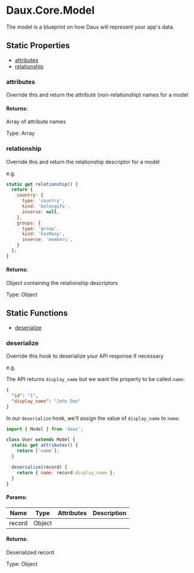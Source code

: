 # Daux.Core.Model

The model is a blueprint on how Daux will represent your app's data.

## Static Properties

- [attributes](#attributes)
- [relationship](#relationship)

### attributes

Override this and return the attribute (non-relationship) names for a model

#### Returns:

Array of attribute names

Type: Array

### relationship

Override this and return the relationship descriptor for a model

e.g.

```javascript
static get relationship() {
  return {
    country: {
      type: 'country',
      kind: 'belongsTo',
      inverse: null,
    },
    groups: {
      type: 'group',
      kind: 'hasMany',
      inverse: 'members',
    }
  };
}
```

#### Returns:

Object containing the relationship descriptors

Type: Object

## Static Functions

- [deserialize](#deserialize)

### deserialize

Override this hook to deserialize your API response if necessary

e.g.

The API returns `display_name` but we want the property to be called `name`:

```json
{
  "id": "1",
  "display_name": "John Doe"
}
```

In our `deserialize` hook, we'll assign the value of `display_name` to `name`:

```javascript
import { Model } from 'daux';

class User extends Model {
  static get attributes() {
    return ['name'];
  }

  deserialize(record) {
    return { name: record.display_name };
  }
}
```

#### Params:

| Name   | Type   | Attributes | Description |
| -------| -------| ---------- | ----------- |
| record | Object |            |             |

#### Returns:

Deserialized record

Type: Object
